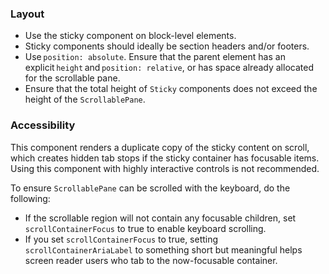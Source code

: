 ### Layout

- Use the sticky component on block-level elements.
- Sticky components should ideally be section headers and/or footers.
- Use `position: absolute`. Ensure that the parent element has an explicit `height` and `position: relative`, or has space already allocated for the scrollable pane.
- Ensure that the total height of `Sticky` components does not exceed the height of the `ScrollablePane`.

### Accessibility

This component renders a duplicate copy of the sticky content on scroll, which creates hidden tab stops if the sticky container has focusable items. Using this component with highly interactive controls is not recommended.

To ensure `ScrollablePane` can be scrolled with the keyboard, do the following:

- If the scrollable region will not contain any focusable children, set `scrollContainerFocus` to true to enable keyboard scrolling.
- If you set `scrollContainerFocus` to true, setting `scrollContainerAriaLabel` to something short but meaningful helps screen reader users who tab to the now-focusable container.
